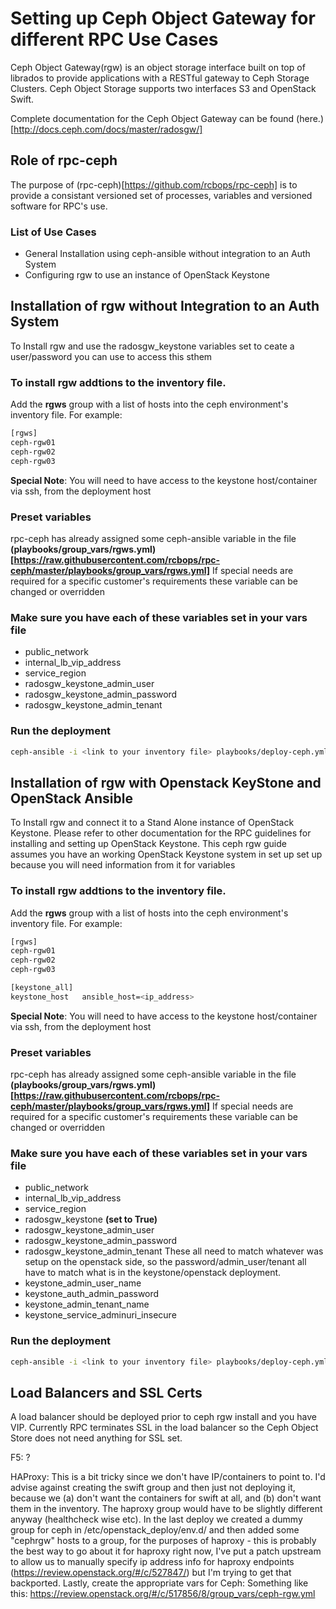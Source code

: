 # Setting up Ceph Object Gateway for different RPC Use Cases

Ceph Object Gateway(rgw) is an object storage interface built on top of librados to provide applications with a RESTful gateway to Ceph Storage Clusters. Ceph Object Storage supports two interfaces  S3 and OpenStack Swift.   

Complete documentation for the Ceph Object Gateway can be found (here.)[http://docs.ceph.com/docs/master/radosgw/]

## Role of rpc-ceph
The purpose of (rpc-ceph)[https://github.com/rcbops/rpc-ceph] is to provide a consistant versioned set of processes, variables and versioned software for RPC's use.  

### List of Use Cases

* General Installation using ceph-ansible without integration to an Auth System
* Configuring rgw to use an instance of OpenStack Keystone


## Installation of rgw without Integration to an Auth System
To Install rgw and use the radosgw_keystone variables set to ceate a user/password you can use to access this sthem

### To install rgw addtions to the inventory file.   

Add the **rgws** group with a list of hosts into the ceph environment's inventory file. 
For example:
```bash
[rgws]
ceph-rgw01
ceph-rgw02
ceph-rgw03
```
**Special Note**: You will need to have access to the keystone host/container via ssh, from the deployment host


### Preset variables
rpc-ceph has already assigned some ceph-ansible variable in the file **(playbooks/group_vars/rgws.yml)[https://raw.githubusercontent.com/rcbops/rpc-ceph/master/playbooks/group_vars/rgws.yml]**  If special needs are required for a specific customer's requirements these variable can be changed or overridden

### Make sure you have each of these variables set in your vars file
* public_network
* internal_lb_vip_address
* service_region
* radosgw_keystone_admin_user
* radosgw_keystone_admin_password
* radosgw_keystone_admin_tenant

### Run the deployment
```bash
ceph-ansible -i <link to your inventory file> playbooks/deploy-ceph.yml -e@<link to your vars file>
```


## Installation of rgw with Openstack KeyStone and OpenStack Ansible
To Install rgw and connect it to a Stand Alone instance of OpenStack Keystone.   Please refer to other documentation for the RPC guidelines for installing and setting up OpenStack Keystone.   This ceph rgw guide assumes you have an working OpenStack Keystone system in set up set up because you will need information from it for variables

### To install rgw addtions to the inventory file.   

Add the **rgws** group with a list of hosts into the ceph environment's inventory file. 
For example:
```bash
[rgws]
ceph-rgw01
ceph-rgw02
ceph-rgw03

[keystone_all]
keystone_host   ansible_host=<ip_address>
```
**Special Note**: You will need to have access to the keystone host/container via ssh, from the deployment host

### Preset variables
rpc-ceph has already assigned some ceph-ansible variable in the file **(playbooks/group_vars/rgws.yml)[https://raw.githubusercontent.com/rcbops/rpc-ceph/master/playbooks/group_vars/rgws.yml]**  If special needs are required for a specific customer's requirements these variable can be changed or overridden

### Make sure you have each of these variables set in your vars file
* public_network
* internal_lb_vip_address
* service_region
* radosgw_keystone **(set to True)**
* radosgw_keystone_admin_user
* radosgw_keystone_admin_password
* radosgw_keystone_admin_tenant
These all need to match whatever was setup on the openstack side, so the password/admin_user/tenant
all have to match what is in the keystone/openstack deployment.
* keystone_admin_user_name
* keystone_auth_admin_password
* keystone_admin_tenant_name
* keystone_service_adminuri_insecure

### Run the deployment
```bash
ceph-ansible -i <link to your inventory file> playbooks/deploy-ceph.yml -e@<link to your vars file>
```


## Load Balancers and SSL Certs
A load balancer should be deployed prior to ceph rgw install and you have VIP.  Currently RPC terminates SSL in the load balancer so the Ceph Object Store does not need anything for SSL set.

F5:  ?

HAProxy:
This is a bit tricky since we don't have IP/containers to point to. I'd advise against creating the swift group and then just not deploying it, because we (a) don't want the containers for swift at all, and (b) don't want them in the inventory. The haproxy group would have to be slightly different anyway (healthcheck wise etc).
In the last deploy we created a dummy group for ceph in /etc/openstack_deploy/env.d/ and then added some "cephrgw" hosts to a group, for the purposes of haproxy - this is probably the best way to go about it for haproxy right now, I've put a patch upstream to allow us to manually specify ip address info for haproxy endpoints (https://review.openstack.org/#/c/527847/) but I'm trying to get that backported.
Lastly, create the appropriate vars for Ceph:
Something like this: https://review.openstack.org/#/c/517856/8/group_vars/ceph-rgw.yml



